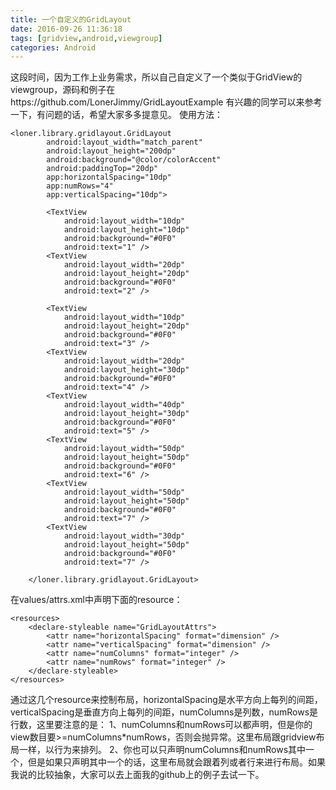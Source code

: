 ```yaml
---
title: 一个自定义的GridLayout
date: 2016-09-26 11:36:18
tags: [gridview,android,viewgroup]
categories: Android
---
```


这段时间，因为工作上业务需求，所以自己自定义了一个类似于GridView的viewgroup，源码和例子在https://github.com/LonerJimmy/GridLayoutExample
有兴趣的同学可以来参考一下，有问题的话，希望大家多多提意见。
使用方法：

```
<loner.library.gridlayout.GridLayout
        android:layout_width="match_parent"
        android:layout_height="200dp"
        android:background="@color/colorAccent"
        android:paddingTop="20dp"
        app:horizontalSpacing="10dp"
        app:numRows="4"
        app:verticalSpacing="10dp">

        <TextView
            android:layout_width="10dp"
            android:layout_height="10dp"
            android:background="#0F0"
            android:text="1" />
        <TextView
            android:layout_width="20dp"
            android:layout_height="20dp"
            android:background="#0F0"
            android:text="2" />

        <TextView
            android:layout_width="10dp"
            android:layout_height="20dp"
            android:background="#0F0"
            android:text="3" />
        <TextView
            android:layout_width="20dp"
            android:layout_height="30dp"
            android:background="#0F0"
            android:text="4" />
        <TextView
            android:layout_width="40dp"
            android:layout_height="30dp"
            android:background="#0F0"
            android:text="5" />
        <TextView
            android:layout_width="50dp"
            android:layout_height="50dp"
            android:background="#0F0"
            android:text="6" />
        <TextView
            android:layout_width="50dp"
            android:layout_height="50dp"
            android:background="#0F0"
            android:text="7" />
        <TextView
            android:layout_width="30dp"
            android:layout_height="50dp"
            android:background="#0F0"
            android:text="7" />

    </loner.library.gridlayout.GridLayout>
```

在values/attrs.xml中声明下面的resource：

```
<resources>
    <declare-styleable name="GridLayoutAttrs">
        <attr name="horizontalSpacing" format="dimension" />
        <attr name="verticalSpacing" format="dimension" />
        <attr name="numColumns" format="integer" />
        <attr name="numRows" format="integer" />
    </declare-styleable>
</resources>
```
通过这几个resource来控制布局，horizontalSpacing是水平方向上每列的间距，verticalSpacing是垂直方向上每列的间距，numColumns是列数，numRows是行数，这里要注意的是：
1、numColumns和numRows可以都声明，但是你的view数目要>=numColumns*numRows，否则会抛异常。这里布局跟gridview布局一样，以行为来排列。
2、你也可以只声明numColumns和numRows其中一个，但是如果只声明其中一个的话，这里布局就会跟着列或者行来进行布局。如果我说的比较抽象，大家可以去上面我的github上的例子去试一下。

    